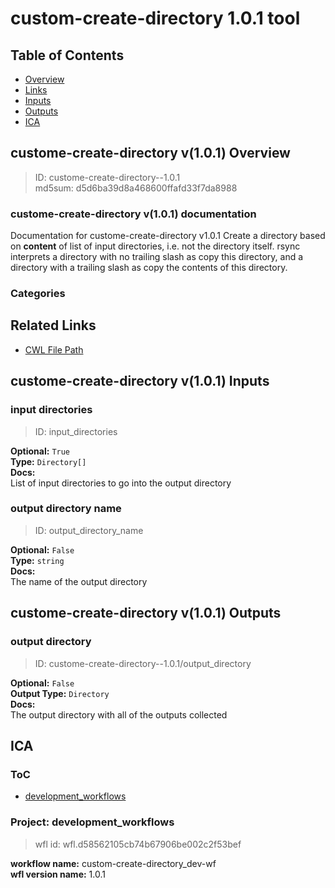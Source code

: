 
custom-create-directory 1.0.1 tool
==================================

## Table of Contents
  
- [Overview](#custome-create-directory-v101-overview)  
- [Links](#related-links)  
- [Inputs](#custome-create-directory-v101-inputs)  
- [Outputs](#custome-create-directory-v101-outputs)  
- [ICA](#ica)  


## custome-create-directory v(1.0.1) Overview



  
> ID: custome-create-directory--1.0.1  
> md5sum: d5d6ba39d8a468600ffafd33f7da8988

### custome-create-directory v(1.0.1) documentation
  
Documentation for custome-create-directory v1.0.1
Create a directory based on **content** of list of input directories, i.e. not the
directory itself. rsync interprets a directory with no trailing slash as copy this directory, 
and a directory with a trailing slash as copy the contents of this directory.  

### Categories
  


## Related Links
  
- [CWL File Path](../../../../../../tools/custom-create-directory/1.0.1/custom-create-directory__1.0.1.cwl)  

  


## custome-create-directory v(1.0.1) Inputs

### input directories



  
> ID: input_directories
  
**Optional:** `True`  
**Type:** `Directory[]`  
**Docs:**  
List of input directories to go into the output directory


### output directory name



  
> ID: output_directory_name
  
**Optional:** `False`  
**Type:** `string`  
**Docs:**  
The name of the output directory

  


## custome-create-directory v(1.0.1) Outputs

### output directory



  
> ID: custome-create-directory--1.0.1/output_directory  

  
**Optional:** `False`  
**Output Type:** `Directory`  
**Docs:**  
The output directory with all of the outputs collected
  

  


## ICA

### ToC
  
- [development_workflows](#project-development_workflows)  


### Project: development_workflows


> wfl id: wfl.d58562105cb74b67906be002c2f53bef  

  
**workflow name:** custom-create-directory_dev-wf  
**wfl version name:** 1.0.1  

  


